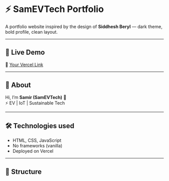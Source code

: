 # ⚡ SamEVTech Portfolio

A portfolio website inspired by the design of **Siddhesh Beryl** — dark theme, bold profile, clean layout.

---

## 🚀 Live Demo  
🔗 [Your Vercel Link](https://your-vercel-deployment-link)

---

## 👤 About  
Hi, I’m **Samir (SamEVTech)** 👋  
⚡ EV | IoT | Sustainable Tech  

---

## 🛠️ Technologies used  
- HTML, CSS, JavaScript  
- No frameworks (vanilla)  
- Deployed on Vercel  

---

## 📂 Structure  
